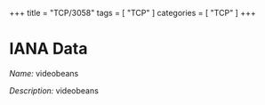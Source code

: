 +++
title = "TCP/3058"
tags = [ "TCP" ]
categories = [ "TCP" ]
+++

# IANA Data

_Name:_ videobeans

_Description:_ videobeans

